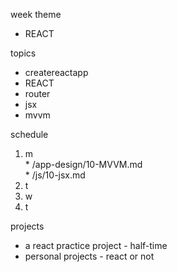 week theme  
  * REACT  
  
topics  
  * createreactapp  
  * REACT  
  * router  
  * jsx  
  * mvvm  
  
schedule  
  1. m  
    * /app-design/10-MVVM.md  
    * /js/10-jsx.md  
  2. t  
  3. w  
  4. t  
  
projects  
  * a react practice project - half-time  
  * personal projects - react or not  

